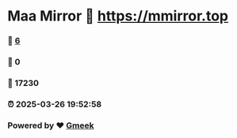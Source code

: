 # Maa Mirror :link: https://mmirror.top 
### :page_facing_up: [6](https://mmirror.top/tag.html) 
### :speech_balloon: 0 
### :hibiscus: 17230 
### :alarm_clock: 2025-03-26 19:52:58 
### Powered by :heart: [Gmeek](https://github.com/Meekdai/Gmeek)
